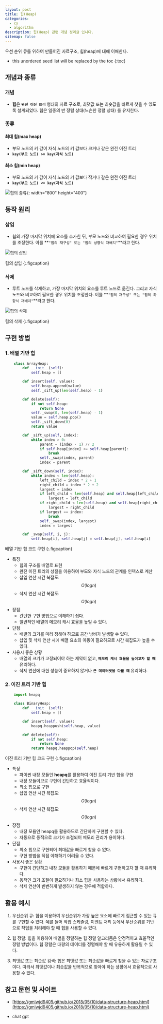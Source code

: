 ```yaml
---
layout: post
title: 힙(Heap)
categories: 
  - cs
  - algorithm
description: 힙(Heap) 관련 개념 정리글 입니다.
sitemap: false
---
```


우선 순위 큐를 위하여 만들어진 자료구조, 힙(heap)에 대해 이해한다.

* this unordered seed list will be replaced by the toc
{:toc}

## 개념과 종류

### 개념
- **힙**은 **`완전 이진 트리`** 형태의 자료 구조로, 최댓값 또는 최솟값을 빠르게 찾을 수 있도록 설계되었다. 힙은 일종의 반 정렬 상태(느슨한 정렬 상태) 를 유지한다.

### 종류

#### 최대 힙(max heap)
- 부모 노드의 키 값이 자식 노드의 키 값보다 크거나 같은 완전 이진 트리
- **`key(부모 노드) >= key(자식 노드)`**

#### 최소 힙(min heap)
- 부모 노드의 키 값이 자식 노드의 키 값보다 작거나 같은 완전 이진 트리
- **`key(부모 노드) <= key(자식 노드)`**

![힙의 종류](/assets/img/blog/max&minheap.png){: width="800" height="400"}     

## 동작 원리

### 삽입
- 힙의 가장 마지막 위치에 요소를 추가한 뒤, 부모 노드와 비교하여 필요한 경우 위치를 조정한다. 이를 **`"힙의 재구성" 또는 "힙의 상향식 재배치"`**라고 한다.

![힙의 삽입](/assets/img/blog/maxheap-insertion.png)

힙의 삽입
{:.figcaption} 

### 삭제
- 루트 노드를 삭제하고, 가장 마지막 위치의 요소를 루트 노드로 옮긴다. 그리고 자식 노드와 비교하여 필요한 경우 위치를 조정한다. 이를 **`"힙의 재구성" 또는 "힙의 하향식 재배치"`**라고 한다.

![힙의 삭제](/assets/img/blog/maxheap-delete.png)

힙의 삭제
{:.figcaption} 

## 구현 방법
### 1. 배열 기반 힙
~~~python
    class ArrayHeap:
        def __init__(self):
            self.heap = []

        def insert(self, value):
            self.heap.append(value)
            self._sift_up(len(self.heap) - 1)

        def delete(self):
            if not self.heap:
                return None
            self._swap(0, len(self.heap) - 1)
            value = self.heap.pop()
            self._sift_down(0)
            return value

        def _sift_up(self, index):
            while index > 0:
                parent = (index - 1) // 2
                if self.heap[index] <= self.heap[parent]:
                    break
                self._swap(index, parent)
                index = parent

        def _sift_down(self, index):
            while index < len(self.heap):
                left_child = index * 2 + 1
                right_child = index * 2 + 2
                largest = index
                if left_child < len(self.heap) and self.heap[left_child] > self.heap[largest]:
                    largest = left_child
                if right_child < len(self.heap) and self.heap[right_child] > self.heap[largest]:
                    largest = right_child
                if largest == index:
                    break
                self._swap(index, largest)
                index = largest

        def _swap(self, i, j):
            self.heap[i], self.heap[j] = self.heap[j], self.heap[i]
~~~

배열 기반 힙 코드 구현
{:.figcaption}

- 특징
    - 힙의 구조를 배열로 표현
    - 완전 이진 트리의 성질을 이용하여 부모와 자식 노드의 관계를 인덱스로 계산
    - 삽입 연산 시간 복잡도: $$O(log n)$$
    - 삭제 연산 시간 복잡도: $$O(log n)$$
- 장점
    - 간단한 구현 방법으로 이해하기 쉽다.
    - 일반적인 배열의 메모리 캐시 효율을 높일 수 있다.
- 단점
    - 배열의 크기를 미리 정해야 하므로 공간 낭비가 발생할 수 있다.
    - 삽입 및 삭제 연산 시에 배열 요소의 이동이 필요하므로 시간 복잡도가 높을 수 있다.
- 사용시 좋은 상황
    - 배열의 크기가 고정되어야 하는 제약이 없고, **`메모리 캐시 효율을 높이고자 할 때`** 유리하다.
    - 삭제 연산에 대한 성능이 중요하지 않거나 **`큰 데이터셋을 다룰 때`** 유리하다.

### 2. 이진 트리 기반 힙
~~~python
    import heapq

    class BinaryHeap:
        def __init__(self):
            self.heap = []

        def insert(self, value):
            heapq.heappush(self.heap, value)

        def delete(self):
            if not self.heap:
                return None
            return heapq.heappop(self.heap)
~~~

이진 트리 기반 힙 코드 구현
{:.figcaption}

- 특징
    - 파이썬 내장 모듈인 **heapq**를 활용하여 이진 트리 기반 힙을 구현
    - 내장 모듈이므로 구현이 간단하고 효율적이다.
    - 최소 힙으로 구현
    - 삽입 연산 시간 복잡도: $$O(log n)$$
    - 삭제 연산 시간 복잡도: $$O(log n)$$
- 장점
    - 내장 모듈인 heapq를 활용하므로 간단하게 구현할 수 있다.
    - 자동으로 동적으로 크기가 조절되어 메모리 관리가 용이하다.
- 단점
    - 최소 힙으로 구현되어 최대값을 빠르게 찾을 수 없다.
    - 구현 방법을 직접 이해하기 어려울 수 있다.
- 사용시 좋은 상황
    - 구현이 간단하고 내장 모듈을 활용하기 때문에 빠르게 구현하고자 할 때 유리하다.
    - 동적인 크기 조절이 필요하거나 최소 힙을 사용하는 상황에서 유리하다.
    - 삭제 연산이 빈번하게 발생하지 않는 경우에 적합하다.

## 활용 예시
1. 우선순위 큐: 힙을 이용하여 우선순위가 가장 높은 요소에 빠르게 접근할 수 있는 큐를 구현할 수 있다. 예를 들어 작업 스케줄링, 이벤트 처리 등에서 우선순위를 기반으로 작업을 처리해야 할 때 힙을 사용할 수 있다.

2. 힙 정렬: 힙을 이용하여 배열을 정렬하는 힙 정렬 알고리즘은 안정적이고 효율적인 정렬 방법이다. 힙 정렬은 대량의 데이터를 정렬해야 할 때 유용하게 활용될 수 있다.

3. 최댓값 또는 최솟값 검색: 힙은 최댓값 또는 최솟값을 빠르게 찾을 수 있는 자료구조이다. 따라서 최댓값이나 최솟값을 반복적으로 찾아야 하는 상황에서 효율적으로 사용할 수 있다.

## **참고 문헌 및 사이트** 

- [https://gmlwjd9405.github.io/2018/05/10/data-structure-heap.html](https://gmlwjd9405.github.io/2018/05/10/data-structure-heap.html)

- chat gpt